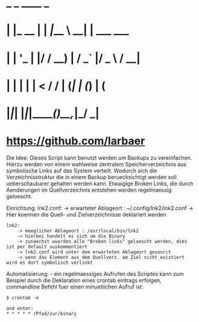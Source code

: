 #  _       _    ____       _            
# | |_ __ | | _|___ \   __| | ___   ___ 
# | | '_ \| |/ / __) | / _` |/ _ \ / __|
# | | | | |   < / __/ | (_| | (_) | (__ 
# |_|_| |_|_|\_\_____(_)__,_|\___/ \___|
# https://github.com/larbaer

Die Idee:
	Dieses Script kann benutzt werden um Backups zu vereinfachen. Hierzu werden von einem wahlweise zentralem 
	Speicherverzeichnis aus symbolische Links auf das System verteilt. Wodurch sich die Verzeichnisstruktur die
	in einem Backup beruecksichtigt werden soll ueberschaubarer gehalten werden kann. Etwaigige Broken Links,
	die durch Aenderungen im Quellverzeichnis entstehen werden regelmaessig geloescht.

Einrichtung:
	lnk2.conf: 
		-> erwarteter Ablageort :  ~/.config/lnk2/lnk2.conf
		-> Hier koennen die Quell- und Zielverzeichnisse deklariert werden

	lnk2:
		-> moeglicher Ablageort : /usr/local/bin/lnk2
		-> hierbei handelt es sich um die Binary
		-> zunaechst wuerden alle "Broken links" geloescht werden, dies ist per default auskommentiert
		-> lnk2.conf wird unter dem erwarteten Ablageort gesourct
		-> wenn das Element aus dem Quellverz. am Ziel nicht existiert wird es dort symbolisch verlinkt

Automatisierung:
	- ein regelmaessiges Aufrufen des Scriptes kann zum Beispiel durch die Deklaration eines crontab eintrags
	erfolgen, commandline Befehl fuer einen minuetlichen Aufruf ist:
	
	$ crontab -e

	and enter:
	* * * * * /Pfad/zur/binary
